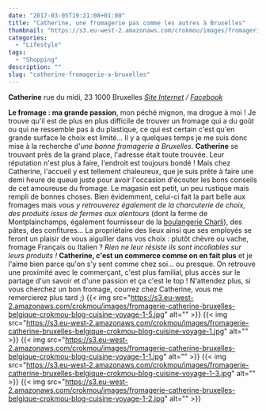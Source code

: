 ```yaml
---
date: "2017-03-05T19:21:08+01:00"
title: "Catherine, une fromagerie pas comme les autres à Bruxelles"
thumbnail: "https://s3.eu-west-2.amazonaws.com/crokmou/images/fromagerie-catherine-bruxelles-belgique-crokmou-blog-cuisine-voyage-1-4.jpg"
categories:
  - "Lifestyle"
tags:
  - "Shopping"
description: ""
slug: "catherine-fromagerie-a-bruxelles"
---
```


**Catherine** rue du midi, 23 1000 Bruxelles _[Site Internet](http://fromagerie-catherine.be/fr) / [Facebook](https://www.facebook.com/Catherine-999852820076486/)_

**Le fromage : ma grande passion**, mon péché mignon, ma drogue à moi ! Je trouve qu'il est de plus en plus difficile de trouver un fromage qui a du goût ou qui ne ressemble pas à du plastique, ce qui est certain c'est qu'en grande surface le choix est limité... Il y a quelques temps je me suis donc mise à la recherche d'_une bonne fromagerie à Bruxelles_. **Catherine** se trouvant près de la grand place, l'adresse était toute trouvée. Leur réputation n'est plus à faire, l'endroit est toujours bondé ! Mais chez Catherine, l'accueil y est tellement chaleureux, que je suis prête à faire une demi heure de queue juste pour avoir l'occasion d'écouter les bons conseils de cet amoureuse du fromage. Le magasin est petit, un peu rustique mais rempli de bonnes choses. Bien évidemment, celui-ci fait la part belle aux fromages mais _vous y retrouverez également de la charcuterie de choix, des produits issus de fermes aux alentours_ (dont la ferme de Montplainchamps, également fournisseur de la [boulangerie Charli](https://crokmou.com/2016/04/charli-boulangerie-patisserie-bruxelles)), des pâtes, des confitures... La propriétaire des lieux ainsi que ses employés se feront un plaisir de vous aiguiller dans vos choix : plutôt chèvre ou vache, fromage Français ou Italien ? _Rien ne leur résiste ils sont incollables sur leurs produits !_ **Catherine, c'est un commerce comme on en fait plus** et je l'aime bien parce qu'on s'y sent comme chez soi... ou presque. On retrouve une proximité avec le commerçant, c'est plus familial, plus accès sur le partage d'un savoir et d'une passion et ça c'est le top ! N'attendez plus, si vous cherchez un bon fromage, courrez chez Catherine, vous me remercierez plus tard ;) {{< img src="https://s3.eu-west-2.amazonaws.com/crokmou/images/fromagerie-catherine-bruxelles-belgique-crokmou-blog-cuisine-voyage-1-5.jpg" alt="" >}} {{< img src="https://s3.eu-west-2.amazonaws.com/crokmou/images/fromagerie-catherine-bruxelles-belgique-crokmou-blog-cuisine-voyage-1.jpg" alt="" >}} {{< img src="https://s3.eu-west-2.amazonaws.com/crokmou/images/fromagerie-catherine-bruxelles-belgique-crokmou-blog-cuisine-voyage-1-1.jpg" alt="" >}} {{< img src="https://s3.eu-west-2.amazonaws.com/crokmou/images/fromagerie-catherine-bruxelles-belgique-crokmou-blog-cuisine-voyage-1-3.jpg" alt="" >}} {{< img src="https://s3.eu-west-2.amazonaws.com/crokmou/images/fromagerie-catherine-bruxelles-belgique-crokmou-blog-cuisine-voyage-1-2.jpg" alt="" >}}